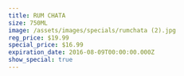 ```yaml
---
title: RUM CHATA
size: 750ML
image: /assets/images/specials/rumchata (2).jpg
reg_price: $19.99
special_price: $16.99
expiration_date: 2016-08-09T00:00:00.000Z
show_special: true
---
```



